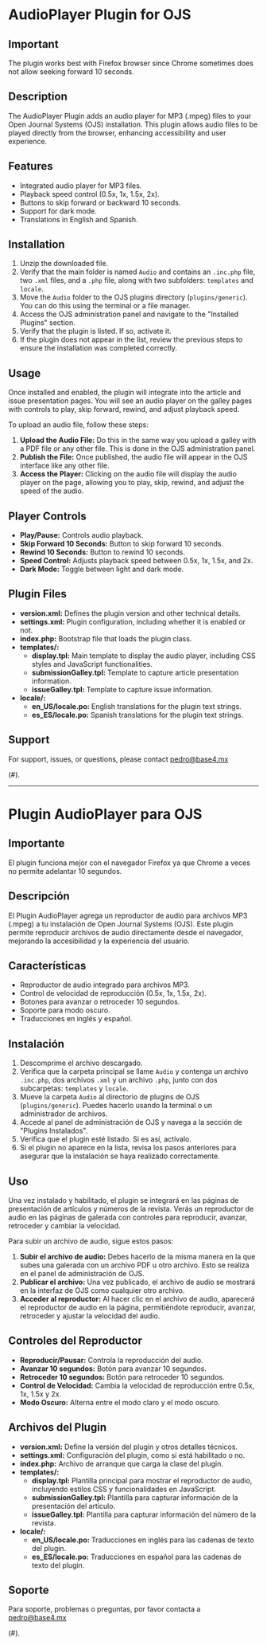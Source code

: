 # AudioPlayer Plugin for OJS

## Important
The plugin works best with Firefox browser since Chrome sometimes does not allow seeking forward 10 seconds.

## Description
The AudioPlayer Plugin adds an audio player for MP3 (.mpeg) files to your Open Journal Systems (OJS) installation. This plugin allows audio files to be played directly from the browser, enhancing accessibility and user experience.

## Features
- Integrated audio player for MP3 files.
- Playback speed control (0.5x, 1x, 1.5x, 2x).
- Buttons to skip forward or backward 10 seconds.
- Support for dark mode.
- Translations in English and Spanish.

## Installation
1. Unzip the downloaded file.
2. Verify that the main folder is named `Audio` and contains an `.inc.php` file, two `.xml` files, and a `.php` file, along with two subfolders: `templates` and `locale`.
3. Move the `Audio` folder to the OJS plugins directory (`plugins/generic`). You can do this using the terminal or a file manager.
4. Access the OJS administration panel and navigate to the "Installed Plugins" section.
5. Verify that the plugin is listed. If so, activate it.
6. If the plugin does not appear in the list, review the previous steps to ensure the installation was completed correctly.


## Usage
Once installed and enabled, the plugin will integrate into the article and issue presentation pages. You will see an audio player on the galley pages with controls to play, skip forward, rewind, and adjust playback speed.

To upload an audio file, follow these steps:
1. **Upload the Audio File:** Do this in the same way you upload a galley with a PDF file or any other file. This is done in the OJS administration panel.
2. **Publish the File:** Once published, the audio file will appear in the OJS interface like any other file.
3. **Access the Player:** Clicking on the audio file will display the audio player on the page, allowing you to play, skip, rewind, and adjust the speed of the audio.

## Player Controls
- **Play/Pause:** Controls audio playback.
- **Skip Forward 10 Seconds:** Button to skip forward 10 seconds.
- **Rewind 10 Seconds:** Button to rewind 10 seconds.
- **Speed Control:** Adjusts playback speed between 0.5x, 1x, 1.5x, and 2x.
- **Dark Mode:** Toggle between light and dark mode.

## Plugin Files
- **version.xml:** Defines the plugin version and other technical details.
- **settings.xml:** Plugin configuration, including whether it is enabled or not.
- **index.php:** Bootstrap file that loads the plugin class.
- **templates/:**
  - **display.tpl:** Main template to display the audio player, including CSS styles and JavaScript functionalities.
  - **submissionGalley.tpl:** Template to capture article presentation information.
  - **issueGalley.tpl:** Template to capture issue information.
- **locale/:**
  - **en_US/locale.po:** English translations for the plugin text strings.
  - **es_ES/locale.po:** Spanish translations for the plugin text strings.

## Support
For support, issues, or questions, please contact pedro@base4.mx
 
(#).

---

# Plugin AudioPlayer para OJS

## Importante
El plugin funciona mejor con el navegador Firefox ya que Chrome a veces no permite adelantar 10 segundos.

## Descripción
El Plugin AudioPlayer agrega un reproductor de audio para archivos MP3 (.mpeg) a tu instalación de Open Journal Systems (OJS). Este plugin permite reproducir archivos de audio directamente desde el navegador, mejorando la accesibilidad y la experiencia del usuario.

## Características
- Reproductor de audio integrado para archivos MP3.
- Control de velocidad de reproducción (0.5x, 1x, 1.5x, 2x).
- Botones para avanzar o retroceder 10 segundos.
- Soporte para modo oscuro.
- Traducciones en inglés y español.

## Instalación
1. Descomprime el archivo descargado.
2. Verifica que la carpeta principal se llame `Audio` y contenga un archivo `.inc.php`, dos archivos `.xml` y un archivo `.php`, junto con dos subcarpetas: `templates` y `locale`.
3. Mueve la carpeta `Audio` al directorio de plugins de OJS (`plugins/generic`). Puedes hacerlo usando la terminal o un administrador de archivos.
4. Accede al panel de administración de OJS y navega a la sección de "Plugins Instalados".
5. Verifica que el plugin esté listado. Si es así, actívalo.
6. Si el plugin no aparece en la lista, revisa los pasos anteriores para asegurar que la instalación se haya realizado correctamente.

## Uso
Una vez instalado y habilitado, el plugin se integrará en las páginas de presentación de artículos y números de la revista. Verás un reproductor de audio en las páginas de galerada con controles para reproducir, avanzar, retroceder y cambiar la velocidad.

Para subir un archivo de audio, sigue estos pasos:
1. **Subir el archivo de audio:** Debes hacerlo de la misma manera en la que subes una galerada con un archivo PDF u otro archivo. Esto se realiza en el panel de administración de OJS.
2. **Publicar el archivo:** Una vez publicado, el archivo de audio se mostrará en la interfaz de OJS como cualquier otro archivo.
3. **Acceder al reproductor:** Al hacer clic en el archivo de audio, aparecerá el reproductor de audio en la página, permitiéndote reproducir, avanzar, retroceder y ajustar la velocidad del audio.

## Controles del Reproductor
- **Reproducir/Pausar:** Controla la reproducción del audio.
- **Avanzar 10 segundos:** Botón para avanzar 10 segundos.
- **Retroceder 10 segundos:** Botón para retroceder 10 segundos.
- **Control de Velocidad:** Cambia la velocidad de reproducción entre 0.5x, 1x, 1.5x y 2x.
- **Modo Oscuro:** Alterna entre el modo claro y el modo oscuro.

## Archivos del Plugin
- **version.xml:** Define la versión del plugin y otros detalles técnicos.
- **settings.xml:** Configuración del plugin, como si está habilitado o no.
- **index.php:** Archivo de arranque que carga la clase del plugin.
- **templates/:**
  - **display.tpl:** Plantilla principal para mostrar el reproductor de audio, incluyendo estilos CSS y funcionalidades en JavaScript.
  - **submissionGalley.tpl:** Plantilla para capturar información de la presentación del artículo.
  - **issueGalley.tpl:** Plantilla para capturar información del número de la revista.
- **locale/:**
  - **en_US/locale.po:** Traducciones en inglés para las cadenas de texto del plugin.
  - **es_ES/locale.po:** Traducciones en español para las cadenas de texto del plugin.

## Soporte
Para soporte, problemas o preguntas, por favor contacta a pedro@base4.mx
 
(#).

